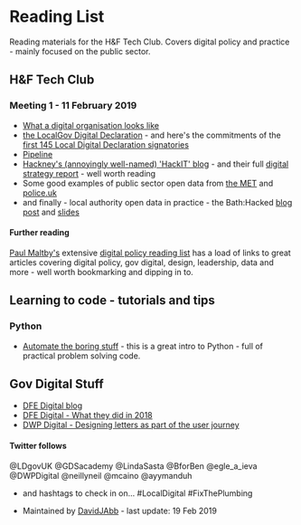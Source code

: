 # Reading List

Reading materials for the H&F Tech Club. Covers digital policy and practice - mainly focused on the public sector.


## H&F Tech Club

### Meeting 1 - 11 February 2019

* [What a digital organisation looks like](https://medium.com/doteveryone/what-a-digital-organisation-looks-like-82426a210ab8)
* [the LocalGov Digital Declaration](https://localdigital.gov.uk/declaration/​) - and here's the commitments of the [first 145 Local Digital Declaration signatories](https://mhclgdigital.blog.gov.uk/2019/02/08/weve-published-the-commitments-of-145-local-digital-declaration-signatories/)
* [Pipeline](https://pipeline.localgov.digital)
* [Hackney's (annoyingly well-named) 'HackIT' blog](https://blogs.hackney.gov.uk/hackit/) - and their full [digital strategy report](https://docs.google.com/document/d/1nvhLtTvm9l94MxQMwqabZIZP1x0z486T-qeIp44emFk) - well worth reading
* Some good examples of public sector open data from [the MET](https://www.met.police.uk/sd/stats-and-data/) and [police.uk](https://data.police.uk/)
* and finally - local authority open data in practice - the Bath:Hacked [blog post](https://www.bathhacked.org/breathe-hack-day/breathe-data-dive/) and [slides](https://www.slideshare.net/secret/nZhojxpreNl4JX)

#### Further reading
[Paul Maltby's](https://twitter.com/maltbyps) extensive [digital policy reading list](https://github.com/paulmaltby3/digitalpolicyreadinglist/blob/master/Digitalpolicyreadinglist.md) has a load of links to great articles covering digital policy, gov digital, design, leadership, data and more - well worth bookmarking and dipping in to.


## Learning to code - tutorials and tips

### Python
* [Automate the boring stuff](https://automatetheboringstuff.com) - this is a great intro to Python - full of practical problem solving code. 


## Gov Digital Stuff

* [DFE Digital blog](https://dfedigital.blog.gov.uk)
* [DFE Digital - What they did in 2018](https://dfedigital.blog.gov.uk/2018/12/19/what-dfe-digital-did-in-2018/)
* [DWP Digital - Designing letters as part of the user journey](https://dwpdigital.blog.gov.uk/2019/01/28/designing-letters-as-part-of-the-whole-user-journey/)

#### Twitter follows
@LDgovUK
@GDSacademy
@LindaSasta
@BforBen
@egle_a_ieva
@DWPDigital
@neillyneil
@mcaino
@ayymanduh

 - and hashtags to check in on...
#LocalDigital
#FixThePlumbing

- Maintained by [DavidJAbb](https://github.com/DavidJAbb) - last update: 19 Feb 2019
